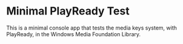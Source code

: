 # Minimal PlayReady Test

This is a minimal console app that tests the media keys system, with PlayReady, in the Windows Media Foundation Library.